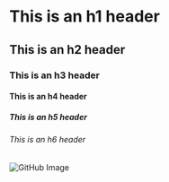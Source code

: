 # This is an h1 header
## This is an h2 header
### This is an h3 header
#### This is an h4 header
##### This is an h5 header
###### This is an h6 header

![GitHub Image](https://miro.medium.com/v2/resize:fit:1400/1*JLYlSLSK8-AZo8gt9UdYqA.jpeg)
